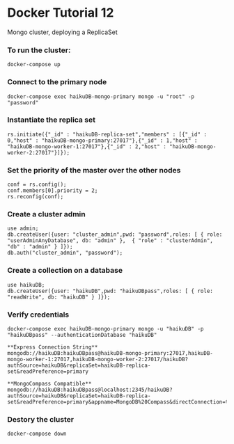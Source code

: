# Docker Tutorial 12

Mongo cluster, deploying a ReplicaSet

### To run the cluster:
```
docker-compose up
```

### Connect to the primary node
```
docker-compose exec haikuDB-mongo-primary mongo -u "root" -p "password"
```

### Instantiate the replica set
```
rs.initiate({"_id" : "haikuDB-replica-set","members" : [{"_id" : 0,"host" : "haikuDB-mongo-primary:27017"},{"_id" : 1,"host" : "haikuDB-mongo-worker-1:27017"},{"_id" : 2,"host" : "haikuDB-mongo-worker-2:27017"}]});
```

### Set the priority of the master over the other nodes
```
conf = rs.config();
conf.members[0].priority = 2;
rs.reconfig(conf);
```

### Create a cluster admin
```
use admin;
db.createUser({user: "cluster_admin",pwd: "password",roles: [ { role: "userAdminAnyDatabase", db: "admin" },  { "role" : "clusterAdmin", "db" : "admin" } ]});
db.auth("cluster_admin", "password");
```

### Create a collection on a database
```
use haikuDB;
db.createUser({user: "haikuDB",pwd: "haikuDBpass",roles: [ { role: "readWrite", db: "haikuDB" } ]});
```

### Verify credentials
```
docker-compose exec haikuDB-mongo-primary mongo -u "haikuDB" -p "haikuDBpass" --authenticationDatabase "haikuDB"

**Express Connection String**
mongodb://haikuDB:haikuDBpass@haikuDB-mongo-primary:27017,haikuDB-mongo-worker-1:27017,haikuDB-mongo-worker-2:27017/haikuDB?authSource=haikuDB&replicaSet=haikuDB-replica-set&readPreference=primary

**MongoCompass Compatible**
mongodb://haikuDB:haikuDBpass@localhost:2345/haikuDB?authSource=haikuDB&replicaSet=haikuDB-replica-set&readPreference=primary&appname=MongoDB%20Compass&directConnection=true&ssl=false

```

### Destory the cluster
```
docker-compose down
```